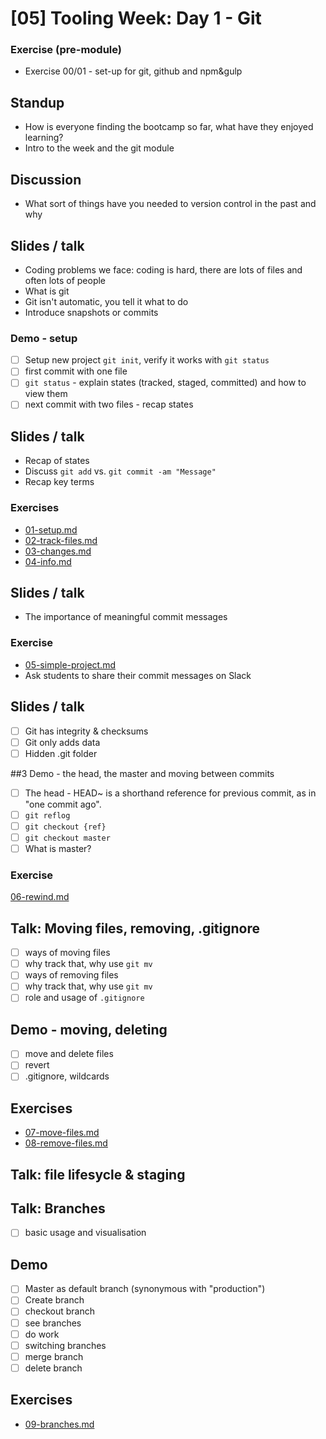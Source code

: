 # [05] Tooling Week: Day 1 - Git

### Exercise (pre-module)
- Exercise 00/01 - set-up for git, github and npm&gulp

## Standup
- How is everyone finding the bootcamp so far, what have they enjoyed learning?
- Intro to the week and the git module

## Discussion
- What sort of things have you needed to version control in the past and why

## Slides / talk 
- Coding problems we face: coding is hard, there are lots of files and often lots of people
- What is git
- Git isn't automatic, you tell it what to do
- Introduce snapshots or commits

### Demo - setup 
- [ ] Setup new project `git init`, verify it works with `git status`
- [ ] first commit with one file 
- [ ] `git status` - explain states (tracked, staged, committed) and how to view them
- [ ] next commit with two files - recap states

## Slides / talk
- Recap of states
- Discuss `git add` vs. `git commit -am "Message"`
- Recap key terms

### Exercises
- [01-setup.md](../challenges/01/01-setup.md)
- [02-track-files.md](../challenges/01/02-track-files.md)
- [03-changes.md](../challenges/01/03-changes.md)
- [04-info.md](../challenges/01/04-info.md)

## Slides / talk
- The importance of meaningful commit messages

### Exercise
- [05-simple-project.md](../challenges/01/05-simple-project.md)
- Ask students to share their commit messages on Slack

## Slides / talk
- [ ] Git has integrity & checksums
- [ ] Git only adds data
- [ ] Hidden .git folder

##3 Demo - the head, the master and moving between commits
- [ ] The head - HEAD~ is a shorthand reference for previous commit, as in "one commit ago".
- [ ] `git reflog`
- [ ] `git checkout {ref}`
- [ ] `git checkout master`
- [ ] What is master?

### Exercise
[06-rewind.md](../challenges/01/06-rewind.md)

## Talk: Moving files, removing, .gitignore

- [ ] ways of moving files
- [ ] why track that, why use `git mv`
- [ ] ways of removing files
- [ ] why track that, why use `git mv`
- [ ] role and usage of `.gitignore`

## Demo - moving, deleting
- [ ] move and delete files
- [ ] revert
- [ ] .gitignore, wildcards

## Exercises

- [07-move-files.md](../challenges/01/07-move-files.md)
- [08-remove-files.md](../challenges/01/08-remove-files.md)

## Talk: file lifesycle & staging

## Talk: Branches

- [ ] basic usage and visualisation

## Demo

- [ ] Master as default branch (synonymous with "production")
- [ ] Create branch
- [ ] checkout branch
- [ ] see branches
- [ ] do work
- [ ] switching branches
- [ ] merge branch
- [ ] delete branch

## Exercises

- [09-branches.md](../challenges/01/09-branches.md)
